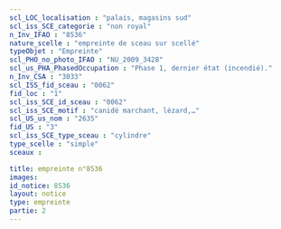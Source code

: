 ```yaml
---
scl_LOC_localisation : "palais, magasins sud"
scl_iss_SCE_categorie : "non royal"
n_Inv_IFAO : "8536"
nature_scelle : "empreinte de sceau sur scellé"
typeObjet : "Empreinte"
scl_PHO_no_photo_IFAO : "NU_2009_3428"
scl_us_PHA_PhasedOccupation : "Phase 1, dernier état (incendié)."
n_Inv_CSA : "3033"
scl_ISS_fid_sceau : "0062"
fid_loc : "1"
scl_iss_SCE_id_sceau : "0062"
scl_iss_SCE_motif : "canidé marchant, lézard,…"
scl_US_us_nom : "2635"
fid_US : "3"
scl_iss_SCE_type_sceau : "cylindre"
type_scelle : "simple"
sceaux :

title: empreinte n°8536
images: 
id_notice: 8536
layout: notice
type: empreinte
partie: 2
---
```

